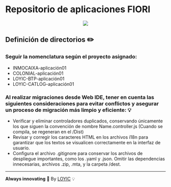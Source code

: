 <!-- Tile -->
# Repositorio de aplicaciones FIORI
<!-- BODY -->
<p align="center"><img src="https://media.licdn.com/dms/image/v2/C561BAQGphD2B7YhWiQ/company-background_10000/company-background_10000/0/1585318850218/3afyc_cover?e=2147483647&v=beta&t=pFg6MYBqAQsHQJrKWw4HcPQCYJOToJm7ugtFourh44M"/></p> 

## Definición de directorios ✏️

### Seguir la nomenclatura según el proyecto asignado:

- INMOCAIXA-aplicación01
- COLONIAL-aplicación01
- LOYIC-BTP-aplicación01
- LOYIC-CATLOG-aplicación01

### Al realizar migraciones desde Web IDE, tener en cuenta las siguientes consideraciones para evitar conflictos y asegurar un proceso de migración más limpio y eficiente: 💡

- Verificar y eliminar controladores duplicados, conservando únicamente los que siguen la convención de nombre Name.controller.js (Cuando se compila, se regeneran en el /Dist)
- Revisar y corregir los caracteres HTML en los archivos i18n para garantizar que los textos se visualicen correctamente en la interfaz de usuario.
- Configura el archivo .gitignore para conservar los archivos de despliegue importantes, como los .yaml y .json. Omitir las dependencias innecesarias, archivos .zip, .mta, y la carpeta /dest.
  
<!-- FOOTER -->
---
**Always innovating** 🚀 By [LOYIC](https://www.loyic.com/) 💡
